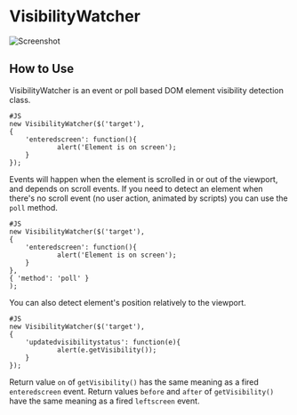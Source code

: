 VisibilityWatcher
===========

![Screenshot](http://fcartegnie.github.com/VisibilityWatcher/Capture-1.png)

How to Use
----------

VisibilityWatcher is an event or poll based DOM element visibility detection class.

	#JS
	new VisibilityWatcher($('target'),
	{
  		'enteredscreen': function(){
				alert('Element is on screen');
		}
	});

Events will happen when the element is scrolled in or out of the viewport, and depends on scroll events.
If you need to detect an element when there's no scroll event (no user action, animated by scripts) you can use the `poll` method.

	#JS
	new VisibilityWatcher($('target'),
	{
  		'enteredscreen': function(){
				alert('Element is on screen');
		}
	},
	{ 'method': 'poll' }
	);

You can also detect element's position relatively to the viewport.

	#JS
	new VisibilityWatcher($('target'),
	{
  		'updatedvisibilitystatus': function(e){
				alert(e.getVisibility());
		}
	});

Return value `on` of `getVisibility()` has the same meaning as a fired `enteredscreen` event.
Return values `before` and `after` of `getVisibility()` have the same meaning as a fired `leftscreen` event.
